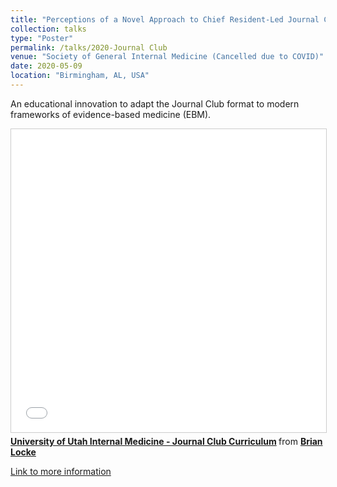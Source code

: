 ```yaml
---
title: "Perceptions of a Novel Approach to Chief Resident-Led Journal Club in the Era of Clinical Practice Guidelines. Locke B, Wright J, Anton M, Raaum S, Milne C."
collection: talks
type: "Poster"
permalink: /talks/2020-Journal Club
venue: "Society of General Internal Medicine (Cancelled due to COVID)"
date: 2020-05-09
location: "Birmingham, AL, USA"
---
```


An educational innovation to adapt the Journal Club format to modern frameworks of evidence-based medicine (EBM).

<iframe src="//www.slideshare.net/slideshow/embed_code/key/LVtMu7A5gSqnyb" width="595" height="485" frameborder="0" marginwidth="0" marginheight="0" scrolling="no" style="border:1px solid #CCC; border-width:1px; margin-bottom:5px; max-width: 100%;" allowfullscreen> </iframe> <div style="margin-bottom:5px"> <strong> <a href="//www.slideshare.net/BrianLocke9/university-of-utah-internal-medicine-journal-club-curriculum" title="University of Utah Internal Medicine - Journal Club Curriculum" target="_blank">University of Utah Internal Medicine - Journal Club Curriculum</a> </strong> from <strong><a href="https://www.slideshare.net/BrianLocke9" target="_blank">Brian Locke </a></strong> </div>

[Link to more information](https://reblocke.github.io/teaching/2019-Fall-JC)
